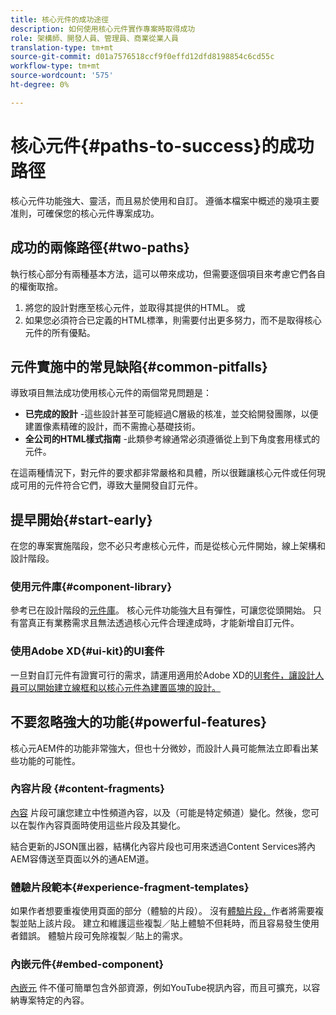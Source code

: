 ```yaml
---
title: 核心元件的成功途徑
description: 如何使用核心元件實作專案時取得成功
role: 架構師、開發人員、管理員、商業從業人員
translation-type: tm+mt
source-git-commit: d01a7576518ccf9f0effd12dfd8198854c6cd55c
workflow-type: tm+mt
source-wordcount: '575'
ht-degree: 0%

---
```



# 核心元件{#paths-to-success}的成功路徑

核心元件功能強大、靈活，而且易於使用和自訂。 遵循本檔案中概述的幾項主要准則，可確保您的核心元件專案成功。

## 成功的兩條路徑{#two-paths}

執行核心部分有兩種基本方法，這可以帶來成功，但需要逐個項目來考慮它們各自的權衡取捨。

1. 將您的設計對應至核心元件，並取得其提供的HTML。 或
1. 如果您必須符合已定義的HTML標準，則需要付出更多努力，而不是取得核心元件的所有優點。

## 元件實施中的常見缺陷{#common-pitfalls}

導致項目無法成功使用核心元件的兩個常見問題是：

* **已完成的設計** -這些設計甚至可能經過C層級的核准，並交給開發團隊，以便建置像素精確的設計，而不需擔心基礎技術。
* **全公司的HTML樣式指南** -此類參考線通常必須遵循從上到下角度套用樣式的元件。

在這兩種情況下，對元件的要求都非常嚴格和具體，所以很難讓核心元件或任何現成可用的元件符合它們，導致大量開發自訂元件。

## 提早開始{#start-early}

在您的專案實施階段，您不必只考慮核心元件，而是從核心元件開始，線上架構和設計階段。

### 使用元件庫{#component-library}

參考已在設計階段的[元件庫](https://adobe.com/go/aem_cmp_library)。 核心元件功能強大且有彈性，可讓您從頭開始。 只有當真正有業務需求且無法透過核心元件合理達成時，才能新增自訂元件。

### 使用Adobe XD{#ui-kit}的UI套件

一旦對自訂元件有證實可行的需求，請運用適用於Adobe XD的[UI套件，讓設計人員可以開始建立線框和以核心元件為建置區塊的設計。](https://docs.adobe.com/content/help/en/experience-manager-learn/getting-started-wknd-tutorial-develop/assets/overview/AEM_UI-kit_Wireframe.xd)

## 不要忽略強大的功能{#powerful-features}

核心元AEM件的功能非常強大，但也十分微妙，而設計人員可能無法立即看出某些功能的可能性。

### 內容片段 {#content-fragments}

[內容](https://docs.adobe.com/content/help/en/experience-manager-cloud-service/sites/authoring/fundamentals/content-fragments.html) 片段可讓您建立中性頻道內容，以及（可能是特定頻道）變化。然後，您可以在製作內容頁面時使用這些片段及其變化。

結合更新的JSON匯出器，結構化內容片段也可用來透過Content Services將內AEM容傳送至頁面以外的通AEM道。

### 體驗片段範本{#experience-fragment-templates}

如果作者想要重複使用頁面的部分（體驗的片段）。 沒有[體驗片段，](https://docs.adobe.com/content/help/en/experience-manager-cloud-service/sites/authoring/fundamentals/experience-fragments.html)作者將需要複製並貼上該片段。 建立和維護這些複製／貼上體驗不但耗時，而且容易發生使用者錯誤。 體驗片段可免除複製／貼上的需求。

### 內嵌元件{#embed-component}

[內嵌元](/help/components/embed.md) 件不僅可簡單包含外部資源，例如YouTube視訊內容，而且可擴充，以容納專案特定的內容。